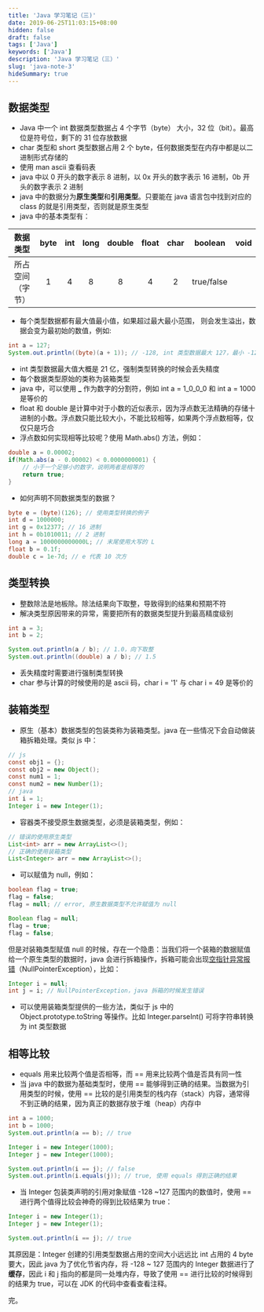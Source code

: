 ```yaml
---
title: 'Java 学习笔记（三)'
date: 2019-06-25T11:03:15+08:00
hidden: false
draft: false
tags: ['Java']
keywords: ['Java']
description: 'Java 学习笔记（三）'
slug: 'java-note-3'
hideSummary: true
---
```


## 数据类型

- Java 中一个 int 数据类型数据占 4 个字节（byte） 大小，32 位（bit）。最高位是符号位，剩下的 31 位存放数据
- char 类型和 short 类型数据占用 2 个 byte，任何数据类型在内存中都是以二进制形式存储的
- 使用 man ascii 查看码表
- java 中以 0 开头的数字表示 8 进制，以 0x 开头的数字表示 16 进制，0b 开头的数字表示 2 进制
- java 中的数据分为**原生类型**和**引用类型**。只要能在 java 语言包中找到对应的 class 的就是引用类型，否则就是原生类型
- java 中的基本类型有：

|     数据类型     | byte | int | long | double | float | char |  boolean   | void |
| :--------------: | :--: | :-: | :--: | :----: | :---: | :--: | :--------: | :--: |
| 所占空间（字节） |  1   |  4  |  8   |   8    |   4   |  2   | true/false |      |

- 每个类型数据都有最大值最小值，如果超过最大最小范围， 则会发生溢出，数据会变为最初始的数值，例如:

```java
int a = 127;
System.out.println((byte)(a + 1)); // -128, int 类型数据最大 127，最小 -128
```

- int 类型数据最大值大概是 21 亿，强制类型转换的时候会丢失精度
- 每个数据类型原始的类称为装箱类型
- java 中，可以使用 **\_** 作为数字的分割符，例如 int a = 1_0_0_0 和 int a = 1000 是等价的
- float 和 double 是计算中对于小数的近似表示，因为浮点数无法精确的存储十进制的小数。浮点数只能比较大小，不能比较相等，如果两个浮点数相等，仅仅只是巧合
- 浮点数如何实现相等比较呢？使用 Math.abs() 方法，例如：

```java
double a = 0.00002;
if(Math.abs(a - 0.00002) < 0.0000000001) {
    // 小于一个足够小的数字，说明两者是相等的
    return true;
}
```

- 如何声明不同数据类型的数据？

```java
byte e = (byte)(126); // 使用类型转换的例子
int d = 1000000;
int g = 0x12377; // 16 进制
int h = 0b1010011; // 2 进制
long a = 1000000000000L; // 末尾使用大写的 L
float b = 0.1f;
double c = 1e-7d; // e 代表 10 次方
```

## 类型转换

- 整数除法是地板除。除法结果向下取整，导致得到的结果和预期不符
- 解决类型原因带来的异常，需要把所有的数据类型提升到最高精度级别

```java
int a = 3;
int b = 2;

System.out.println(a / b); // 1.0，向下取整
System.out.println((double) a / b); // 1.5
```

- 丢失精度时需要进行强制类型转换
- char 参与计算的时候使用的是 ascii 码，char i = '1' 与 char i = 49 是等价的

## 装箱类型

- 原生（基本）数据类型的包装类称为装箱类型。java 在一些情况下会自动做装箱拆箱处理。类似 js 中：

```java
// js
const obj1 = {};
const obj2 = new Object();
const num1 = 1;
const num2 = new Number(1);
// java
int i = 1;
Integer i = new Integer(1);
```

- 容器类不接受原生数据类型，必须是装箱类型，例如：

```java
// 错误的使用原生类型
List<int> arr = new ArrayList<>();
// 正确的使用装箱类型
List<Integer> arr = new ArrayList<>();
```

- 可以赋值为 null，例如：

```java
boolean flag = true;
flag = false;
flag = null; // error, 原生数据类型不允许赋值为 null

Boolean flag = null;
flag = true;
flag = false;
```

但是对装箱类型赋值 null 的时候，存在一个隐患：当我们将一个装箱的数据赋值给一个原生类型的数据时，java 会进行拆箱操作，拆箱可能会出现<u>空指针异常报错</u>（NullPointerException），比如：

```java
Integer i = null;
int j = i; // NullPointerException，java 拆箱的时候发生错误
```

- 可以使用装箱类型提供的一些方法，类似于 js 中的 Object.prototype.toString 等操作。比如 Integer.parseInt() 可将字符串转换为 int 类型数据

## 相等比较

- equals 用来比较两个值是否相等，而 == 用来比较两个值是否具有同一性
- 当 java 中的数据为基础类型时，使用 == 能够得到正确的结果。当数据为引用类型的时候，使用 == 比较的是引用类型的栈内存（stack）内容，通常得不到正确的结果，因为真正的数据存放于堆（heap）内存中

```java
int a = 1000;
int b = 1000;
System.out.println(a == b); // true

Integer i = new Integer(1000);
Integer j = new Integer(1000);

System.out.println(i == j); // false
System.out.println(i.equals(j)); // true, 使用 equals 得到正确的结果
```

- 当 Integer 包装类声明的引用对象赋值 -128 ~127 范围内的数值时，使用 == 进行两个值得比较会神奇的得到比较结果为 true：

```java
Integer i = new Integer(1);
Integer j = new Integer(1);

System.out.println(i == j); // true
```

其原因是：Integer 创建的引用类型数据占用的空间大小远远比 int 占用的 4 byte 要大，因此 java 为了优化节省内存，将 -128 ~ 127 范围内的 Integer 数据进行了**缓存**，因此 i 和 j 指向的都是同一处堆内存，导致了使用 == 进行比较的时候得到的结果为 true，可以在 JDK 的代码中查看查看注释。

完。
